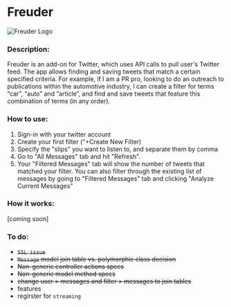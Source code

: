 # Freuder
![Freuder Logo](https://lh3.googleusercontent.com/-haiqWnFZ0FY/VQBmBvQABvI/AAAAAAAALYw/E95j1Kj3Bh8/s0/freuder-logo.png "Freuder Logo")

### Description:

Freuder is an add-on for Twitter, which uses API calls to pull user's Twitter feed. The app allows finding and saving tweets that match a certain specified criteria. For example, if I am a PR pro, looking to do an outreach to publications within the automotive industry, I can create a filter for terms “car”, “auto” and “article”, and find and save tweets that feature this combination of terms (in any order).

### How to use:
1. Sign-in with your twitter account
2. Create your first filter ("+Create New Filter)
3. Specify the "slips" you want to listen to, and separate them by comma
4. Go to "All Messages" tab and hit "Refresh". 
5. Your "Filtered Messages" tab will show the number of tweets that matched your filter. You can also filter through the existing list of messages by going to "Filtered Messages" tab and clicking "Analyze Current Messages"


### How it works: 
[coming soon]


### To do: 

 - ~~`SSL issue`~~
 - ~~`Message` model join table vs. polymorphic class decision~~
 - ~~Non-generic controller actions specs~~
 - ~~Non-generic model method specs~~
 - ~~change user > messages and filter > messages to join tables~~
 - features 
 - regirster for `streaming`
